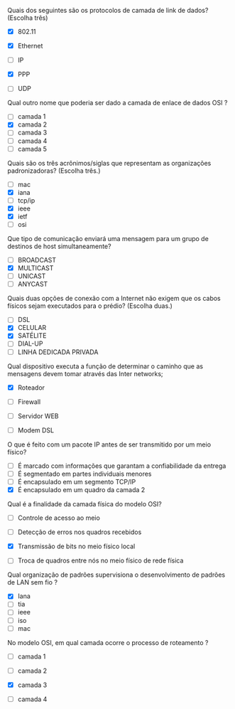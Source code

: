  Quais dos seguintes são os protocolos de camada de link de dados? (Escolha três)

- [x] 802.11

- [x] Ethernet

- [ ] IP

- [x] PPP

- [ ] UDP

Qual outro nome que poderia ser dado a camada de enlace de dados OSI ? 

- [ ] camada 1
- [x] camada 2
- [ ] camada 3
- [ ] camada 4
- [ ] camada 5

Quais são os três acrônimos/siglas que representam as organizações padronizadoras? (Escolha três.)

- [ ] mac
- [x] iana
- [ ] tcp/ip
- [x] ieee
- [x] ietf
- [ ] osi

Que tipo de comunicação enviará uma mensagem para um grupo de destinos de host simultaneamente? 

- [ ] BROADCAST
- [x] MULTICAST
- [ ] UNICAST
- [ ] ANYCAST

Quais duas opções de conexão com a Internet não exigem que os cabos físicos sejam executados para o prédio? (Escolha duas.)

- [ ] DSL
- [x] CELULAR
- [x] SATÉLITE
- [ ] DIAL-UP
- [ ] LINHA DEDICADA PRIVADA

Qual dispositivo executa a função de determinar o caminho que as mensagens devem tomar através das Inter networks;

- [x] Roteador
- [ ] Firewall
- [ ] Servidor WEB
- [ ] Modem DSL


O que é feito com um pacote IP antes de ser transmitido por um meio físico? 

- [ ] É marcado com informações que garantam a confiabilidade da entrega
- [ ] É segmentado em partes individuais menores
- [ ] É encapsulado em um segmento TCP/IP
- [x] É encapsulado em um quadro da camada 2

Qual é a finalidade da camada física do modelo OSI?

- [ ] Controle de acesso ao meio

- [ ] Detecção de erros nos quadros recebidos

- [x] Transmissão de bits no meio físico local
- [ ] Troca de quadros entre nós no meio físico de rede física

Qual organização de padrões supervisiona o desenvolvimento de padrões de LAN sem fio ?

- [x] Iana
- [ ] tia
- [ ] ieee
- [ ] iso
- [ ] mac

No modelo OSI, em qual camada ocorre o processo de roteamento ?

- [ ] camada 1
- [ ] camada 2
- [x] camada 3
- [ ] camada 4



 